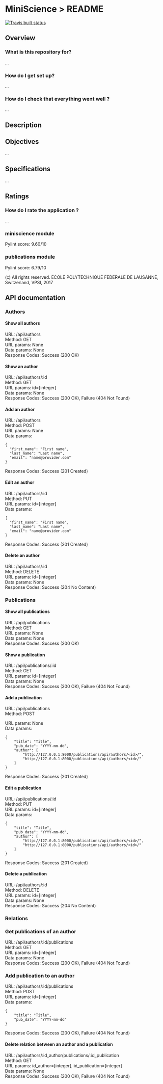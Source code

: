 # MiniScience > README
[![Travis built status](https://travis-ci.org/ffy/miniscience.svg?branch=master)](https://travis-ci.org/ffy/miniscience)

## Overview

### What is this repository for?

...

### How do I get set up? ###

...

### How do I check that everything went well ?

...

## Description

## Objectives

...

## Specifications

...

## Ratings

### How do I rate the application ?

...

### miniscience module
Pylint score: 9.60/10

### publications module
Pylint score: 6.79/10

(c) All rights reserved. ECOLE POLYTECHNIQUE FEDERALE DE LAUSANNE, Switzerland, VPSI, 2017

## API documentation

### Authors

#### Show all authors

URL: /api/authors  
Method: GET  
URL params: None  
Data params: None  
Response Codes: Success (200 OK)

#### Show an author

URL: /api/authors/:id  
Method: GET  
URL params: id=[integer]  
Data params: None  
Response Codes: Success (200 OK), Failure (404 Not Found)

#### Add an author

URL: /api/authors  
Method: POST  
URL params: None  
Data params:

    {
      "first_name": "First name",
      "last_name": "Last name",
      "email": "name@provider.com"
    }
    
Response Codes: Success (201 Created)

#### Edit an author

URL: /api/authors/:id  
Method: PUT  
URL params: id=[integer]  
Data params:

    {
      "first_name": "First name",
      "last_name": "Last name",
      "email": "name@provider.com"
    }
    
Response Codes: Success (201 Created)

#### Delete an author

URL: /api/authors/:id  
Method: DELETE  
URL params: id=[integer]  
Data params: None  
Response Codes: Success (204 No Content)

### Publications

#### Show all publications

URL: /api/publications  
Method: GET  
URL params: None  
Data params: None  
Response Codes: Success (200 OK)

#### Show a publication

URL: /api/publications/:id  
Method: GET  
URL params: id=[integer]  
Data params: None  
Response Codes: Success (200 OK), Failure (404 Not Found)

#### Add a publication

URL: /api/publications  
Method: POST  

URL params: None  
Data params:

    {
        "title": "Title",
        "pub_date": "YYYY-mm-dd",
        "author": [
            "http://127.0.0.1:8000/publications/api/authors/<id>/",
            "http://127.0.0.1:8000/publications/api/authors/<id>/"
        ]
    }
    
Response Codes: Success (201 Created)

#### Edit a publication

URL: /api/publications/:id  
Method: PUT  
URL params: id=[integer]  
Data params:

    {
        "title": "Title",
        "pub_date": "YYYY-mm-dd",
        "author": [
            "http://127.0.0.1:8000/publications/api/authors/<id>/",
            "http://127.0.0.1:8000/publications/api/authors/<id>/"
        ]
    }
    
Response Codes: Success (201 Created)

#### Delete a publication

URL: /api/authors/:id  
Method: DELETE  
URL params: id=[integer]  
Data params: None  
Response Codes: Success (204 No Content)

### Relations

### Get publications of an author

URL: /api/authors/:id/publications  
Method: GET  
URL params: id=[integer]  
Data params: None  
Response Codes: Success (200 OK), Failure (404 Not Found)

### Add publication to an author

URL: /api/authors/:id/publications  
Method: POST  
URL params: id=[integer]  
Data params:

    {
        "title": "Title",
        "pub_date": "YYYY-mm-dd"
    }

Response Codes: Success (200 OK), Failure (404 Not Found)

#### Delete relation between an author and a publication

URL: /api/authors/:id_author/publications/:id_publication  
Method: GET  
URL params: id_author=[integer], id_publication=[integer]  
Data params: None  
Response Codes: Success (200 OK), Failure (404 Not Found)
